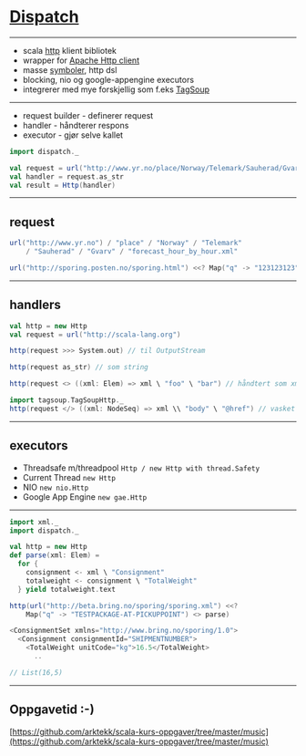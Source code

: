# [Dispatch](http://dispatch.databinder.net/Dispatch.html) #

---

* scala [http](http://en.wikipedia.org/wiki/Hypertext_Transfer_Protocol) klient bibliotek
* wrapper for [Apache Http client](http://hc.apache.org/httpcomponents-client-ga/index.html)
* masse [symboler](http://www.flotsam.nl/dispatch-periodic-table.html), http dsl
* blocking, nio og google-appengine executors
* integrerer med mye forskjellig som f.eks [TagSoup](http://ccil.org/~cowan/XML/tagsoup/)

---

* request builder - definerer request
* handler - håndterer respons
* executor - gjør selve kallet

```scala
import dispatch._

val request = url("http://www.yr.no/place/Norway/Telemark/Sauherad/Gvarv/forecast_hour_by_hour.xml")
val handler = request.as_str
val result = Http(handler)
```

---

## request ##
```scala
url("http://www.yr.no") / "place" / "Norway" / "Telemark" 
	/ "Sauherad" / "Gvarv" / "forecast_hour_by_hour.xml"

url("http://sporing.posten.no/sporing.html") <<? Map("q" -> "123123123")
```

---

## handlers ##
```scala
val http = new Http
val request = url("http://scala-lang.org")

http(request >>> System.out) // til OutputStream

http(request as_str) // som string

http(request <> ((xml: Elem) => xml \ "foo" \ "bar") // håndtert som xml

import tagsoup.TagSoupHttp._
http(request </> ((xml: NodeSeq) => xml \\ "body" \ "@href") // vasket html og håndtert som xml
```

---

## executors ##
* Threadsafe m/threadpool  `Http / new Http with thread.Safety`
* Current Thread           `new Http`
* NIO                      `new nio.Http`
* Google App Engine        `new gae.Http`

---

```scala
import xml._
import dispatch._

val http = new Http
def parse(xml: Elem) =
  for {
    consignment <- xml \ "Consignment"
    totalweight <- consignment \ "TotalWeight"
  } yield totalweight.text

http(url("http://beta.bring.no/sporing/sporing.xml") <<? 
	Map("q" -> "TESTPACKAGE-AT-PICKUPPOINT") <> parse)

<ConsignmentSet xmlns="http://www.bring.no/sporing/1.0">
  <Consignment consignmentId="SHIPMENTNUMBER">
    <TotalWeight unitCode="kg">16.5</TotalWeight>
      ..

// List(16,5)
```

---

## Oppgavetid :-) ##
[https://github.com/arktekk/scala-kurs-oppgaver/tree/master/music](https://github.com/arktekk/scala-kurs-oppgaver/tree/master/music)